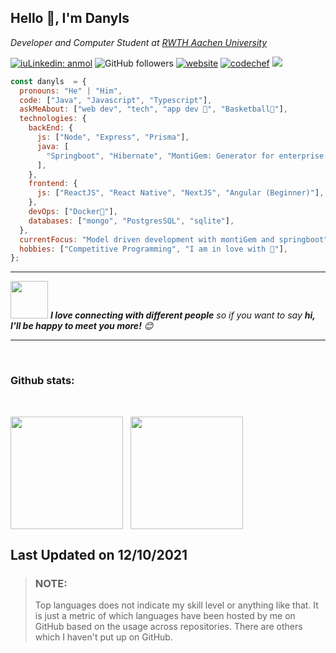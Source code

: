 <h2>Hello 🙂, I'm Danyls </h2>
<p><em>Developer and Computer Student at <a href="https://www.rwth-aachen.de/go/id/a/?lidx=1">RWTH Aachen University</a>
</em></p>

[![iuLinkedin: anmol](https://img.shields.io/badge/-danyls-blue?style=flat-square&logo=Linkedin&logoColor=white&link=danyls-ngongang-b811b11b3)](danyls-ngongang-b811b11b3)
![GitHub followers](https://img.shields.io/github/followers/dtn1999?label=Follow&style=social)
[![website](https://img.shields.io/badge/Codechef-3%20%E2%AD%90-lightgrey)](https://www.codechef.com/users/dtn99)
[![codechef](https://img.shields.io/badge/Website-46a2f1.svg?&style=flat-square&logo=Google-Chrome&logoColor=white&link=https://danyls-ngongang.netlify.app/)](https://danyls-ngongang.netlify.app/)
![](https://visitor-badge.glitch.me/badge?page_id=dtn1999.dtn1999)

```Javascript
const danyls  = {
  pronouns: "He" | "Him",
  code: ["Java", "Javascript", "Typescript"],
  askMeAbout: ["web dev", "tech", "app dev 📱", "Basketball🏀"],
  technologies: {
    backEnd: {
      js: ["Node", "Express", "Prisma"],
      java: [
        "Springboot", "Hibernate", "MontiGem: Generator for enterprise app",
      ],
    },
    frontend: {
      js: ["ReactJS", "React Native", "NextJS", "Angular (Beginner)"],
    },
    devOps: ["Docker🐳"],
    databases: ["mongo", "PostgresSQL", "sqlite"],
  },
  currentFocus: "Model driven development with montiGem and springboot",
  hobbies: ["Competitive Programming", "I am in love with 🏀"],
};
```

---

<img src="https://media.giphy.com/media/LnQjpWaON8nhr21vNW/giphy.gif" width="60"> <em><b>I love connecting with different people</b> so if you want to say <b>hi, I'll be happy to meet you more!</b> 😊</em>

---

<br/>

### Github stats:

<br/>

<p style="display:flex;">
<img height="180em" style="margin-right: 12px;" src="https://github-readme-stats.vercel.app/api?username=dtn1999&show_icons=true&theme=radical"/> 
<img height="180em" src="https://github-readme-stats.vercel.app/api/top-langs/?username=dtn1999&layout=compact&text_color=daf7dc&bg_color=151515&hide=css,html,php"/>

</p>

## Last Updated on 12/10/2021

> ### NOTE:
>
> Top languages does not indicate my skill level or anything like that. It is just a metric of which languages have been hosted by me on GitHub based on the usage across repositories. There are others which I haven't put up on GitHub.
